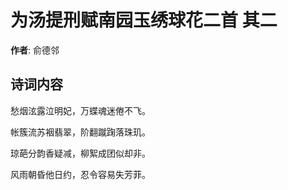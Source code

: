 # 为汤提刑赋南园玉绣球花二首  其二

**作者**: 俞德邻

## 诗词内容

愁烟泫露泣明妃，万蝶魂迷倦不飞。

帐簇流苏裀翡翠，阶翻蹴踘落珠玑。

琼葩分韵香疑减，柳絮成团似却非。

风雨朝昏他日约，忍令容易失芳菲。

